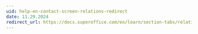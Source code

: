 ```yaml
---
uid: help-en-contact-screen-relations-redirect
date: 11.29.2024
redirect_url: https://docs.superoffice.com/en/learn/section-tabs/relations-tab.html
---
```

